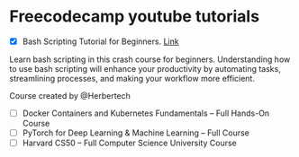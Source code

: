 # Freecodecamp youtube tutorials
- [x] Bash Scripting Tutorial for Beginners. [Link](https://www.youtube.com/watch?v=tK9Oc6AEnR4)

Learn bash scripting in this crash course for beginners. Understanding how to use bash scripting will enhance your productivity by automating tasks, streamlining processes, and making your workflow more efficient.

Course created by @Herbertech 

- [ ] Docker Containers and Kubernetes Fundamentals – Full Hands-On Course
- [ ] PyTorch for Deep Learning & Machine Learning – Full Course
- [ ] Harvard CS50 – Full Computer Science University Course
